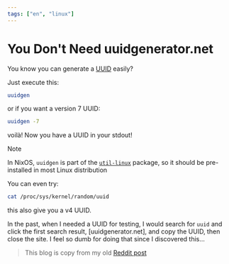 ```yaml
---
tags: ["en", "linux"]
---
```


# You Don't Need uuidgenerator.net

You know you can generate a [UUID](https://en.wikipedia.org/wiki/Universally_unique_identifier) easily?

Just execute this:

```sh
uuidgen
```

or if you want a version 7 UUID:

```sh
uuidgen -7
```

voilà! Now you have a UUID in your stdout!

> [!NOTE]
> In NixOS, `uuidgen` is part of the [`util-linux`](https://search.nixos.org/packages?channel=25.05&show=util-linux&query=util-linux) package, so it should be pre-installed in most Linux distribution

You can even try:

```sh
cat /proc/sys/kernel/random/uuid
```

this also give you a v4 UUID.

In the past, when I needed a UUID for testing, I would search for `uuid` and click the first search result, [uuidgenerator.net], and copy the UUID, then close the site. I feel so dumb for doing that since I discovered this...

> This blog is copy from my old [Reddit post](https://www.reddit.com/r/linux/comments/1m8syx4/i_just_found_out_procsyskernelrandomuuid_and)
